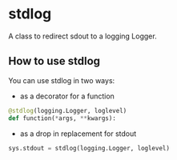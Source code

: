 # stdlog

A class to redirect sdout to a logging Logger.

## How to use stdlog

You can use stdlog in two ways:

* as a decorator for a function


```python
@stdlog(logging.Logger, loglevel)
def function(*args, **kwargs):
```

* as a drop in replacement for stdout

```python
sys.stdout = stdlog(logging.Logger, loglevel)
```
